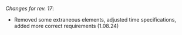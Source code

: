 _Changes for rev. 17_:
- Removed some extraneous elements, adjusted time specifications, added more correct requirements (1.08.24)
